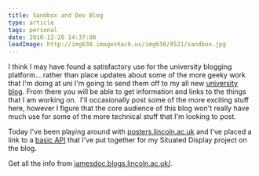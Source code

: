 ```yaml
---
title: Sandbox and Dev Blog
type: article
tags: personal
date: 2010-12-20 14:37:00
leadImage: http://img638.imageshack.us/img638/4521/sandbox.jpg
---
```

<p>I think I may have found a satisfactory use for the university blogging platform... rather than place updates about some of the more geeky work that I'm doing at uni I'm going to send them off to my all new <a href="http://jamesdoc.blogs.lincoln.ac.uk/">university blog</a>.  From there you will be able to get information and links to the things that I am working on. &nbsp;I'll occasionally post some of the more exciting stuff here, however I figure that the core audience of this blog won't really have much use for some of the more technical stuff that I'm looking to post.</p>
<p>Today I've been playing around with <a href="http://posters.lincoln.ac.uk/">posters.lincoln.ac.uk</a> and I've placed a link to a <a href="http://jamesdoc.blogs.lincoln.ac.uk/2010/12/20/posters/">basic API</a>&nbsp;that I've put together for my Situated Display project on the blog.</p>
<p>Get all the info from&nbsp;<a href="http://jamesdoc.blogs.lincoln.ac.uk/">jamesdoc.blogs.lincoln.ac.uk/</a>.</p>
